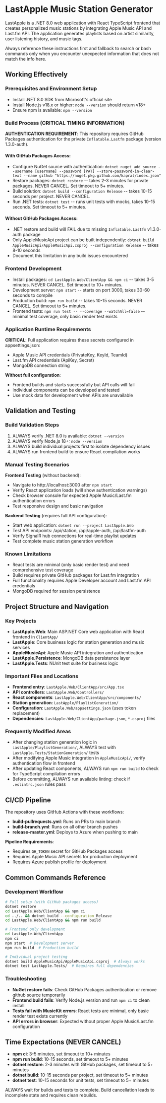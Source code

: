 # LastApple Music Station Generator

LastApple is a .NET 8.0 web application with React TypeScript frontend that creates personalized music stations by integrating Apple Music API and Last.fm API. The application generates playlists based on artist similarity, user listening history, and music tags.

Always reference these instructions first and fallback to search or bash commands only when you encounter unexpected information that does not match the info here.

## Working Effectively

### Prerequisites and Environment Setup
- Install .NET 8.0 SDK from Microsoft's official site
- Install Node.js v18.x or higher: `node --version` should return v18+
- Ensure npm is available: `npm --version`

### Build Process (CRITICAL TIMING INFORMATION)
**AUTHENTICATION REQUIREMENT**: This repository requires GitHub Packages authentication for the private `Inflatable.Lastfm` package (version 1.3.0-auth).

#### With GitHub Packages Access:
- Configure NuGet source with authentication: `dotnet nuget add source --username [username] --password [PAT] --store-password-in-clear-text --name github "https://nuget.pkg.github.com/kapral/index.json"`
- Restore packages: `dotnet restore` -- takes 2-3 minutes for private packages. NEVER CANCEL. Set timeout to 5+ minutes.
- Build solution: `dotnet build --configuration Release` -- takes 10-15 seconds per project. NEVER CANCEL.
- Run .NET tests: `dotnet test` -- runs unit tests with mocks, takes 10-15 seconds. Set timeout to 5+ minutes.

#### Without GitHub Packages Access:
- .NET restore and build will FAIL due to missing `Inflatable.Lastfm` v1.3.0-auth package
- Only AppleMusicApi project can be built independently: `dotnet build AppleMusicApi/AppleMusicApi.csproj --configuration Release` -- takes 8-10 seconds
- Document this limitation in any build issues encountered

### Frontend Development
- Install packages: `cd LastApple.Web/ClientApp && npm ci` -- takes 3-5 minutes. NEVER CANCEL. Set timeout to 10+ minutes.
- Development server: `npm start` -- starts on port 3000, takes 30-60 seconds to compile
- Production build: `npm run build` -- takes 10-15 seconds. NEVER CANCEL. Set timeout to 5+ minutes.
- Frontend tests: `npm run test -- --coverage --watchAll=false` -- minimal test coverage, only basic render test exists

### Application Runtime Requirements
**CRITICAL**: Full application requires these secrets configured in appsettings.json:
- Apple Music API credentials (PrivateKey, KeyId, TeamId)
- Last.fm API credentials (ApiKey, Secret) 
- MongoDB connection string

**Without full configuration**:
- Frontend builds and starts successfully but API calls will fail
- Individual components can be developed and tested
- Use mock data for development when APIs are unavailable

## Validation and Testing

### Build Validation Steps
1. ALWAYS verify .NET 8.0 is available: `dotnet --version`
2. ALWAYS verify Node.js 18+: `node --version`
3. ALWAYS build individual projects first to isolate dependency issues
4. ALWAYS run frontend build to ensure React compilation works

### Manual Testing Scenarios
**Frontend Testing** (without backend):
- Navigate to http://localhost:3000 after `npm start`
- Verify React application loads (will show authentication warnings)
- Check browser console for expected Apple Music/Last.fm authentication errors
- Test responsive design and basic navigation

**Backend Testing** (requires full API configuration):
- Start web application: `dotnet run --project LastApple.Web`
- Test API endpoints: /api/station, /api/apple-auth, /api/lastfm-auth
- Verify SignalR hub connections for real-time playlist updates
- Test complete music station generation workflow

### Known Limitations
- React tests are minimal (only basic render test) and need comprehensive test coverage
- Build requires private GitHub packages for Last.fm integration
- Full functionality requires Apple Developer account and Last.fm API credentials
- MongoDB required for session persistence

## Project Structure and Navigation

### Key Projects
- **LastApple.Web**: Main ASP.NET Core web application with React frontend in `ClientApp/`
- **LastApple**: Core business logic for station generation and music services
- **AppleMusicApi**: Apple Music API integration and authentication
- **LastApple.Persistence**: MongoDB data persistence layer
- **LastApple.Tests**: NUnit test suite for business logic

### Important Files and Locations
- **Frontend entry**: `LastApple.Web/ClientApp/src/App.tsx`
- **API controllers**: `LastApple.Web/Controllers/`
- **React components**: `LastApple.Web/ClientApp/src/components/`
- **Station generation**: `LastApple/PlaylistGeneration/`
- **Configuration**: `LastApple.Web/appsettings.json` (uses token replacement)
- **Dependencies**: `LastApple.Web/ClientApp/package.json`, `*.csproj` files

### Frequently Modified Areas
- After changing station generation logic in `LastApple/PlaylistGeneration/`, ALWAYS test with `LastApple.Tests/StationGeneration/` tests
- After modifying Apple Music integration in `AppleMusicApi/`, verify authentication flow in frontend
- After updating React components, ALWAYS run `npm run build` to check for TypeScript compilation errors
- Before committing, ALWAYS run available linting: check if `.eslintrc.json` rules pass

## CI/CD Pipeline
The repository uses GitHub Actions with these workflows:
- **build-pullrequests.yml**: Runs on PRs to main branch
- **build-branch.yml**: Runs on all other branch pushes  
- **release-master.yml**: Deploys to Azure when pushing to main

**Pipeline Requirements**:
- Requires `GH_TOKEN` secret for GitHub Packages access
- Requires Apple Music API secrets for production deployment
- Requires Azure publish profile for deployment

## Common Commands Reference

### Development Workflow
```bash
# Full setup (with GitHub packages access)
dotnet restore
cd LastApple.Web/ClientApp && npm ci
cd ../.. && dotnet build --configuration Release
cd LastApple.Web/ClientApp && npm run build

# Frontend only development
cd LastApple.Web/ClientApp
npm ci
npm start  # Development server
npm run build  # Production build

# Individual project testing
dotnet build AppleMusicApi/AppleMusicApi.csproj  # Always works
dotnet test LastApple.Tests/  # Requires full dependencies
```

### Troubleshooting
- **NuGet restore fails**: Check GitHub Packages authentication or remove github source temporarily
- **Frontend build fails**: Verify Node.js version and run `npm ci` to clean install
- **Tests fail with MusicKit errors**: React tests are minimal, only basic render test exists currently
- **API errors in browser**: Expected without proper Apple Music/Last.fm configuration

## Time Expectations (NEVER CANCEL)
- **npm ci**: 3-5 minutes, set timeout to 10+ minutes
- **npm run build**: 10-15 seconds, set timeout to 5+ minutes  
- **dotnet restore**: 2-3 minutes with GitHub packages, set timeout to 5+ minutes
- **dotnet build**: 10-15 seconds per project, set timeout to 5+ minutes
- **dotnet test**: 10-15 seconds for unit tests, set timeout to 5+ minutes

ALWAYS wait for builds and tests to complete. Build cancellation leads to incomplete state and requires clean rebuilds.
